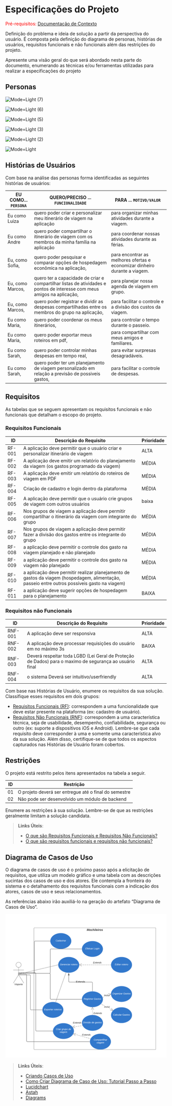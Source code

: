# Especificações do Projeto

<span style="color:red">Pré-requisitos: <a href="1-Documentação de Contexto.md"> Documentação de Contexto</a></span>

Definição do problema e ideia de solução a partir da perspectiva do usuário. É composta pela definição do  diagrama de personas, histórias de usuários, requisitos funcionais e não funcionais além das restrições do projeto.

Apresente uma visão geral do que será abordado nesta parte do documento, enumerando as técnicas e/ou ferramentas utilizadas para realizar a especificações do projeto

## Personas

![Mode=Light (7)](https://github.com/ICEI-PUC-Minas-PMV-ADS/pmv-ads-2024-1-e2-proj-int-t5-mochileiros/assets/36000474/8c992dd6-a68f-4db2-ac15-09a79e29752a)

![Mode=Light (6)](https://github.com/ICEI-PUC-Minas-PMV-ADS/pmv-ads-2024-1-e2-proj-int-t5-mochileiros/assets/36000474/e8a15a55-0146-4bc8-9e4b-df3cca9b2d8e)

![Mode=Light (5)](https://github.com/ICEI-PUC-Minas-PMV-ADS/pmv-ads-2024-1-e2-proj-int-t5-mochileiros/assets/36000474/96e675d6-326d-4055-b8f6-f8cfb95c1ec2)


![Mode=Light (3)](https://github.com/ICEI-PUC-Minas-PMV-ADS/pmv-ads-2024-1-e2-proj-int-t5-mochileiros/assets/36000474/94217b72-441c-45c2-9502-966757494836)

![Mode=Light (2)](https://github.com/ICEI-PUC-Minas-PMV-ADS/pmv-ads-2024-1-e2-proj-int-t5-mochileiros/assets/36000474/74ba800d-d492-4ae8-8927-55812c5351c0)

![Mode=Light](https://github.com/ICEI-PUC-Minas-PMV-ADS/pmv-ads-2024-1-e2-proj-int-t5-mochileiros/assets/36000474/35db7444-c082-471e-a50e-abaee033ce60)


## Histórias de Usuários

Com base na análise das personas forma identificadas as seguintes histórias de usuários:

|EU COMO... `PERSONA`| QUERO/PRECISO ... `FUNCIONALIDADE` |PARA ... `MOTIVO/VALOR`                 |
|--------------------|------------------------------------|----------------------------------------|
|Eu como Luiza  | quero poder criar e personalizar meu itinerário de viagem na aplicação  | para organizar minhas atividades durante a viagem.   |
|Eu como Andre | quero poder compartilhar o itinerário de viagem com os membros da minha família na aplicação | para coordenar nossas atividades durante as férias.|
|Eu, como Sofia, | quero poder pesquisar e comparar opções de hospedagem econômica na aplicação, |para encontrar as melhores ofertas e economizar dinheiro durante a viagem.|
|Eu, como Marcos,| quero ter a capacidade de criar e compartilhar listas de atividades e pontos de interesse com meus amigos na aplicação,| para planejar nossa agenda de viagem em grupo.|
|Eu, como Marcos,| quero poder registrar e dividir as despesas compartilhadas entre os membros do grupo na aplicação,| para facilitar o controle e a divisão dos custos da viagem.|
|Eu como Maria, | quero poder coordenar os meus itinerários, | para controlar o tempo durante o passeio.|
|Eu como Maria, | quero poder exportar meus roteiros em pdf,| para compartilhar com meus amigos e familiares.|
|Eu como Sarah, | quero poder controlar minhas despesas em tempo real,| para evitar surpresas desagradáveis.|
|Eu como Sarah,| quero poder ter um planejamento de viagem personalizado em relação a previsão de possiveis gastos, | para facilitar o controle de despesas.|


## Requisitos

As tabelas que se seguem apresentam os requisitos funcionais e não funcionais que detalham o escopo do projeto.

### Requisitos Funcionais

|ID    | Descrição do Requisito  | Prioridade |
|------|-----------------------------------------|----|
|RF-001| A aplicação deve permitir que o usuário criar e personalizar   itinerário de viagem  | ALTA  | 
|RF-002| A aplicação deve emitir um relatório do planejamento da viagem (os gastos programado da viagem)  | MÉDIA |
|RF-003| A aplicação deve emitir um relatório do roteiros de viagem em PDF | MÉDIA |
|RF-004| Criação de cadastro e login dentro da plataforma      | MÉDIA |
|RF-005| A aplicação deve permitir que o usuário crie grupos de viagem com outros usuários | baixa | 
|RF-006| Nos grupos de viagem a aplicação deve permitir compartilhar o itinerário da  viagem com  integrante do grupo    | MÉDIA | 
|RF-007| Nos grupos de viagem a aplicação deve permitir fazer a divisão dos gastos entre os  integrante do grupo   | MÉDIA | 
|RF-008| a aplicação deve permitir o controle dos  gasto na viagem planejado e não planejado   | MÉDIA | 
|RF-009| a aplicação deve permitir o controle dos  gasto na viagem não planejado   | MÉDIA | 
|RF-010|  a aplicação deve permitir realizar planejamento de gastos da viagem (hospedagem, alimentação, passeio entre outros possíveis gasto na viagem) | MÉDIA |  
|RF-011|  a aplicação deve sugerir opções de hospedagem para o planejamento| BAIXA |  




### Requisitos não Funcionais

|ID     | Descrição do Requisito  |Prioridade |
|-------|-------------------------|----|
|RNF-001| A aplicação deve ser responsiva | ALTA  | 
|RNF-002| A aplicação deve processar requisições do usuário em no máximo 3s  | BAIXA  | 
|RNF-003 | Deverá respeitar toda LGBD (Lei Geral de Proteção de Dados) para o maximo de segurança ao usuário final | ALTA   |
|RNF-004 | o sistema Deverá ser intuitivo/userfriendly | ALTA   |



Com base nas Histórias de Usuário, enumere os requisitos da sua solução. Classifique esses requisitos em dois grupos:

- [Requisitos Funcionais
 (RF)](https://pt.wikipedia.org/wiki/Requisito_funcional):
 correspondem a uma funcionalidade que deve estar presente na
  plataforma (ex: cadastro de usuário).
- [Requisitos Não Funcionais
  (RNF)](https://pt.wikipedia.org/wiki/Requisito_n%C3%A3o_funcional):
  correspondem a uma característica técnica, seja de usabilidade,
  desempenho, confiabilidade, segurança ou outro (ex: suporte a
  dispositivos iOS e Android).
Lembre-se que cada requisito deve corresponder à uma e somente uma
característica alvo da sua solução. Além disso, certifique-se de que
todos os aspectos capturados nas Histórias de Usuário foram cobertos.

## Restrições

O projeto está restrito pelos itens apresentados na tabela a seguir.

|ID| Restrição                                             |
|--|-------------------------------------------------------|
|01| O projeto deverá ser entregue até o final do semestre |
|02| Não pode ser desenvolvido um módulo de backend        |


Enumere as restrições à sua solução. Lembre-se de que as restrições geralmente limitam a solução candidata.

> **Links Úteis**:
> - [O que são Requisitos Funcionais e Requisitos Não Funcionais?](https://codificar.com.br/requisitos-funcionais-nao-funcionais/)
> - [O que são requisitos funcionais e requisitos não funcionais?](https://analisederequisitos.com.br/requisitos-funcionais-e-requisitos-nao-funcionais-o-que-sao/)

## Diagrama de Casos de Uso

O diagrama de casos de uso é o próximo passo após a elicitação de requisitos, que utiliza um modelo gráfico e uma tabela com as descrições sucintas dos casos de uso e dos atores. Ele contempla a fronteira do sistema e o detalhamento dos requisitos funcionais com a indicação dos atores, casos de uso e seus relacionamentos. 

As referências abaixo irão auxiliá-lo na geração do artefato “Diagrama de Casos de Uso”.

![Mode=Light](https://github.com/ICEI-PUC-Minas-PMV-ADS/pmv-ads-2024-1-e2-proj-int-t5-mochileiros/blob/main/docs/img/CasosdeUso.png)

> **Links Úteis**:
> - [Criando Casos de Uso](https://www.ibm.com/docs/pt-br/elm/6.0?topic=requirements-creating-use-cases)
> - [Como Criar Diagrama de Caso de Uso: Tutorial Passo a Passo](https://gitmind.com/pt/fazer-diagrama-de-caso-uso.html/)
> - [Lucidchart](https://www.lucidchart.com/)
> - [Astah](https://astah.net/)
> - [Diagrams](https://app.diagrams.net/)
